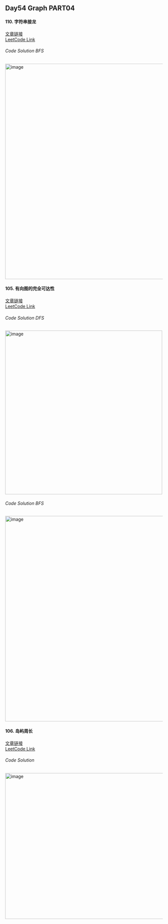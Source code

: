 ## Day54 Graph PART04  

#### 110. 字符串接龙 
[文章链接](https://www.programmercarl.com/kamacoder/0110.%E5%AD%97%E7%AC%A6%E4%B8%B2%E6%8E%A5%E9%BE%99.html)  
[LeetCode Link](https://kamacoder.com/problempage.php?pid=1183)  

###### Code Solution  BFS
<img width="697" height="688" alt="image" src="https://github.com/user-attachments/assets/02f066fb-1aa4-4229-ae9a-b3bd6dfa44fb" />

#### 105. 有向图的完全可达性  
[文章链接](https://www.programmercarl.com/kamacoder/0105.%E6%9C%89%E5%90%91%E5%9B%BE%E7%9A%84%E5%AE%8C%E5%85%A8%E5%8F%AF%E8%BE%BE%E6%80%A7.html)  
[LeetCode Link](https://kamacoder.com/problempage.php?pid=1177)  

###### Code Solution  DFS  
<img width="502" height="523" alt="image" src="https://github.com/user-attachments/assets/fd41bc04-c2b7-4f1e-bc67-c20debdb85fc" />

###### Code Solution  BFS  
<img width="507" height="656" alt="image" src="https://github.com/user-attachments/assets/78e110d2-7845-4b51-84ec-abba1bc513a5" />

#### 106. 岛屿周长  
[文章链接](https://www.programmercarl.com/kamacoder/0106.%E5%B2%9B%E5%B1%BF%E7%9A%84%E5%91%A8%E9%95%BF.html)  
[LeetCode Link](https://kamacoder.com/problempage.php?pid=1178)  

###### Code Solution  
<img width="601" height="466" alt="image" src="https://github.com/user-attachments/assets/d4841ecd-d7ab-4948-881c-e4d21a32dc2a" />


